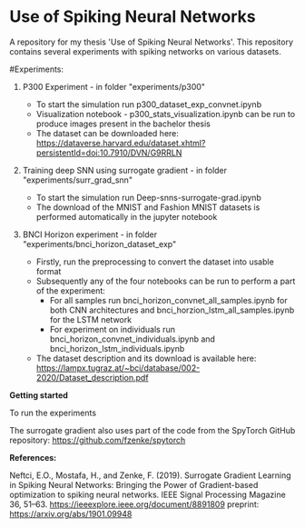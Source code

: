 # Use of Spiking Neural Networks
A repository for my thesis 'Use of Spiking Neural Networks'. This repository contains several experiments with spiking networks on various datasets.

#Experiments:
    
1. P300 Experiment - in folder "experiments/p300"
    * To start the simulation run p300_dataset_exp_convnet.ipynb
    * Visualization notebook - p300_stats_visualization.ipynb can be run to produce images present in the bachelor thesis
    * The dataset can be downloaded here: https://dataverse.harvard.edu/dataset.xhtml?persistentId=doi:10.7910/DVN/G9RRLN
    
2. Training deep SNN using surrogate gradient - in folder "experiments/surr_grad_snn"
    * To start the simulation run Deep-snns-surrogate-grad.ipynb
    * The download of the MNIST and Fashion MNIST datasets is performed automatically in the jupyter notebook
    
3. BNCI Horizon experiment - in folder "experiments/bnci_horizon_dataset_exp"
    * Firstly, run the preprocessing to convert the dataset into usable format
    * Subsequently any of the four notebooks can be run to perform a part of the experiment:
        * For all samples run bnci_horizon_convnet_all_samples.ipynb for both CNN architectures and bnci_horzion_lstm_all_samples.ipynb for the LSTM network
        * For experiment on individuals run bnci_horizon_convnet_individuals.ipynb and bnci_horizon_lstm_individuals.ipynb
    * The dataset description and its download is available here: https://lampx.tugraz.at/~bci/database/002-2020/Dataset_description.pdf

**Getting started**

To run the experiments 


The surrogate gradient also uses part of the code from the SpyTorch GitHub repository:
https://github.com/fzenke/spytorch

**References:**

Neftci, E.O., Mostafa, H., and Zenke, F. (2019). Surrogate Gradient Learning in Spiking Neural Networks: Bringing the Power of Gradient-based optimization to spiking neural networks. IEEE Signal Processing Magazine 36, 51–63. https://ieeexplore.ieee.org/document/8891809 preprint: https://arxiv.org/abs/1901.09948
